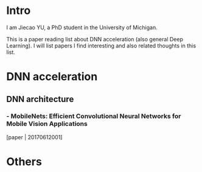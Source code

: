 # Intro

I am Jiecao YU, a PhD student in the University of Michigan.

This is a paper reading list about DNN acceleration (also general Deep Learning). I will list papers I find interesting and also related thoughts in this list.


# DNN acceleration
## DNN architecture
### - MobileNets: Efficient Convolutional Neural Networks for Mobile Vision Applications

[paper | 20170612001]
# Others
